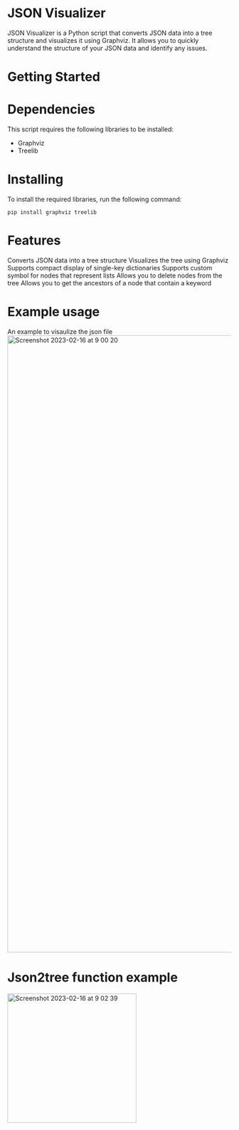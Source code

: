 # JSON Visualizer
JSON Visualizer is a Python script that converts JSON data into a tree structure and visualizes it using Graphviz. It allows you to quickly understand the structure of your JSON data and identify any issues.

# Getting Started
# Dependencies
This script requires the following libraries to be installed:

* Graphviz
* Treelib
# Installing
To install the required libraries, run the following command:

```pip install graphviz treelib```

# Features
Converts JSON data into a tree structure
Visualizes the tree using Graphviz
Supports compact display of single-key dictionaries
Supports custom symbol for nodes that represent lists
Allows you to delete nodes from the tree
Allows you to get the ancestors of a node that contain a keyword

# Example usage
An example to visaulize the json file
<img width="1384" alt="Screenshot 2023-02-16 at 9 00 20" src="https://user-images.githubusercontent.com/117386089/219291644-fbbf4042-b623-4587-8a49-6dce71a08a5e.png">

# Json2tree function example
<img width="290" alt="Screenshot 2023-02-16 at 9 02 39" src="https://user-images.githubusercontent.com/117386089/219292247-99496de9-9b18-4d21-9e21-acb8a11da797.png">

